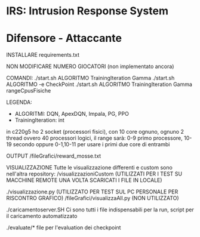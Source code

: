 # IRS: Intrusion Response System
# Difensore - Attaccante

INSTALLARE
requirements.txt

NON MODIFICARE NUMERO GIOCATORI (non implementato ancora)


COMANDI:
 ./start.sh ALGORITMO TrainingIteration Gamma
 ./start.sh ALGORITMO -e CheckPoint
 ./start.sh ALGORITMO TrainingIteration Gamma rangeCpusFisiche

LEGENDA:
 - ALGORITMI: DQN, ApexDQN, Impala, PG, PPO
 - TrainingIteration: int

in c220g5 ho 2 socket (processori fisici), con 10 core ognuno, ognuno 2 thread
ovvero 40 processori logici, il range sarà: 0-9 primo processore, 10-19 secondo
oppure 0-1,10-11 per usare i primi due core di entrambi


OUTPUT
/fileGrafici/reward_mosse.txt

VISUALIZZAZIONE
Tutte le visualizzazione differenti e custom sono nell'altra repository: /visualizzazioniCustom (UTILIZZATI PER I TEST SU MACCHINE REMOTE UNA VOLTA SCARICATI I FILE IN LOCALE)

./visualizzazione.py (UTILIZZATO PER TEST SUL PC PERSONALE PER RISCONTRO GRAFICO)
/fileGrafici/visualizzaAll.py (NON UTILIZZATO)

./caricamentoserver.SH
Ci sono tutti i file indispensabili per la run, script per il caricamento automatizzato

./evaluate/*
file per l'evaluation dei checkpoint
